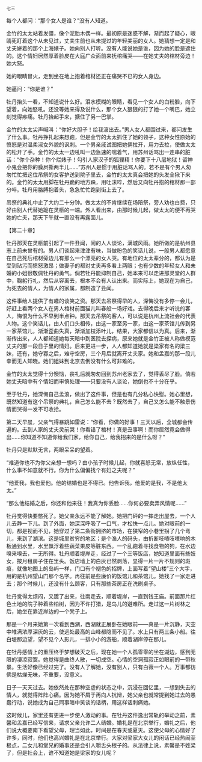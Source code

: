     七三 

   每个人都问：“那个女人是谁？”没有人知道。

   金竹的太太站着发僵，像个泥胎木偶一样。最初原是迷惑不解，渐而起了疑心，眼睛死盯着这个从未见过，丈夫生前也从未提过的年轻美丽的女人。她猜想一定是和丈夫姘着的那个上海婊子。她向别人打听。没有人能说她是谁，因为她的脸是遮住的。这个情妇居然厚着脸皮在大庭广众面前来抚棺痛哭——在她丈夫的棺材旁边！她大怒。

   她的眼睛冒火，走到坐在地上抱着棺材还正在痛哭不已的女人身边。

   她逼问：“你是谁？”

   牡丹抬头一看，不知道说什么好。泪水模糊的眼睛，看见一个女人的白粉脸，向下望着，向她怒吼。还没等她来得及说什么，那个女人狠狠的打了她一个嘴巴，她立刻觉得疼痛。牡丹抬起手来，搪住了另一巴掌。

   金竹的太太尖声喊叫：“你好大胆子！给我滚出去。”男人女人都围过来，都问发生了什么事。牡丹挣扎起来想跑，但是金竹的太太抓住了她的领子，这种女性原始的愤怒是对温柔淑女外貌的讽刺。一个男亲戚试图把她俩拉开，用力去拉，使做太太的松开了手。金竹的太太一边吼叫一边急速的喘着气，用苏州话骂出一连串的脏话：“你个杂种！你个烂婊子！勾引人家汉子的狐狸精！你要下十八层地狱！留神小鬼会把你的臊屄撕两半儿……”苏州人是惯于用脏话骂人的。若不是有个男人匆匆忙忙把这位吊祭的女客护送到院子里去，金竹的太太真会把她的头发全揪下来的。金竹的太太用脚在牡丹跪的地方跺，用吐沫啐，然后又向牡丹抱的棺材那一部分啐。牡丹用胳膊抱着头，急急忙忙跑到街上去了。

   吊祭的典礼中止了大约二十分钟。做太太的不肯继续在场陪祭，旁人劝也白费，只好由别人代替她跪在灵柩的一端。外人看出来，由那时候儿起，做太太的便不再哭她的亡夫，那天下午就一直没有再露面儿。

   【第二十章】

   牡丹那天在灵柩前引起了一件丑闻，闹的人人谈论，满城风雨。她所做的是杭州县志上前未曾有的。男人们谈起来津津有味，当做粉色的笑话儿说，一般男人都愿意在自己死后棺材旁边儿有那么一个漂亮的女人哭。有地位的太太辈分的，都认为是受到玷污而愤怒激昂；做妻子的都对丈夫再多看上两眼；也有少数的年轻女人和未婚的小姐很敬佩牡丹的勇气。倘若牡丹能抑制自己，她本来可以走进那灵堂的人群中，鞠躬行礼，然后从容离去，根本不会有人认出来。而实际上，她现在为自己，为死去的情人，为情人的家属，都制造了丑闻。

   这件事给人提供了有趣的谈笑之资。那天去吊祭得早的人，深悔没有多停一会儿，好赶上看两个女人在男人棺材前面猫儿叫春般一场好戏。去得晚后来才听说的客人，悔恨为什么不早到半点钟。那天去吊祭的客人，可以说是杭州上流社会的代表人物。这个笑话儿，由人们口头相传，由这一家至另一家，由这一家茶馆儿传到另一家茶馆儿，渐渐歪曲失真，渐渐加枝添叶儿，结果，大家都信以为真。后来，渐渐传出来，人人都知道她每天暗中到医院去探病，原来她就是金竹正被人称做模范丈夫的那一段日子里的情妇。后来更进一步，人人都知道她就是梁家有名的梁三妹，还有，她守寡之后，难守空房，三个月后就离开丈夫家。她和孟嘉的那一段儿幸而无人知晓。她们姐妹到北京去倒没有什么可非难的。

   金竹的太太觉得十分懊恼，丧礼后就匆匆回到苏州老家去了，觉得丢尽了脸。倘若她丈夫暗中有个情妇而审慎处理——只要没有人谈论，她倒也不十分在乎。

   至于牡丹，她深悔自己孟浪，做出了这件事，但是也有几分私心快慰。她心里想，既然知道有这个吊祭的典礼，自己怎么能不去？既然去了，自己又怎么能不触景伤情而哭得一发不可收拾。

   第二天早晨，父亲气得暴跳如雷说：“你看，你做的好事！三天以后，全城都会传遍的。去到人家的丈夫灵前哭！你看错了棺材！真是丑事啊！而你居然竟会做得出……你知道不知道你给我们家，给你自己，给我招来的是什么呀？”

   牡丹只是默默无言，两眼呆呆的望着。

   “难道你也不为你父亲想一想吗？由小孩子时候儿起，你就喜怒无常，放纵任性，什么事不如意就不行。你为什么偏偏找个有妇之夫呢？”

   “他爱我，我也爱他。他的结婚也是不得已。他告诉我，他爱的是我，不是他太太。”

   “那么他结婚之后，你还和他来往！我真为你丢脸……你何必要卖弄风情呢……”

   牡丹觉得快要憋死了。她父亲永远不能了解她。她把门砰的一摔走出屋去，一个人儿去静一下儿。到了外面，她深深呼吸了一口气，才松快一点儿。她对眼前的一切，都是视而不见，她穿过了第二条街拥挤的市场，在狭窄的小巷里拐了几个弯儿，来到了湖滨。这是城里贫穷的地区；是个渔人的码头，由折断吱喳吱喳响的木板通到水里，水里飘浮着些蔬菜果皮等脏东西。一个乱跑着寻找食物的狗，在水边嗅来嗅去，一无所得。牡丹顺着堤岸走，经过了一个三等饭店，她知道里面有些妓女，按月租房子住在里头。饭店墙上的白灰已然剥落，显得一片一片不规则的斑痕，就像地图上的岛屿一样，门口有个褪色的招牌，上面写着“望山楼”三个大字，用的是杭州望山门那个名字。再往前是些廉价的饭馆儿和茶馆儿。她找了一家走进去；那个时候儿，还没有什么顾客，只有那些茶房正在洗刷桌子。

   牡丹觉得太烦闷，又踱了出来，往南走去，顺着堤岸，一直到钱王庙。前面那片红色土地的院子种着些柏树，因为不许打猎，是鸟儿的避难所。走过这一片树林之后，她坐在靠近岸边的一个凳子上。

   那是一个月来她第一次看到西湖，西湖就正展卧在她眼前——真是一片沉静，天空中堆满浓厚深灰的云，使远处最高的山峰都隐而不见了。水上只有两三条小船。往白堤那边望，望不见个人影儿，一排小小的游船，顺着湖岸停在那儿。

   在牡丹感情上的重压终于梦想破灭之后，现在她一个人孤零零的坐在湖边，感到无限的凄凉寂寞。她觉得是曲终人散，一切成空。心情的空洞孤寂正如眼前的一带秋景。生活好像已经过完了。没有人了解她，没有别人，只有白薇一个人。万事都彷佛是枯燥无味，不重要，没意义。

   日子一天天过去。她依然处在那种空虚的状态之中，沉浸在回忆里，一想到失去的情人，就觉得阵阵心痛。因为她不屑于再向人抗辩，她父亲也就常提到她过去的愚蠢行动，说她成为自己同事暗中笑谈的话柄，用这样话刺痛她。

   这时候儿，家里还有更进一步使人激动的事。在牡丹这件逸出常轨的举动之前，素馨和孟嘉已经写信来，请求父亲允许二人结婚。婚礼是在北京举行，婚礼之后，他们说大概要南下看望父母，理当如此，时间是在春天或夏天。这使父母的心情好了许多，同时，他们也高兴婚礼是在北京举行。大家对梁家大女儿的闲话已经热闹至极点，二女儿和堂兄的婚事还是会引人嚼舌头根子的。从法律上说，素馨是不姓梁了，但是社会上，谁不知道她是梁家的女儿呢？

